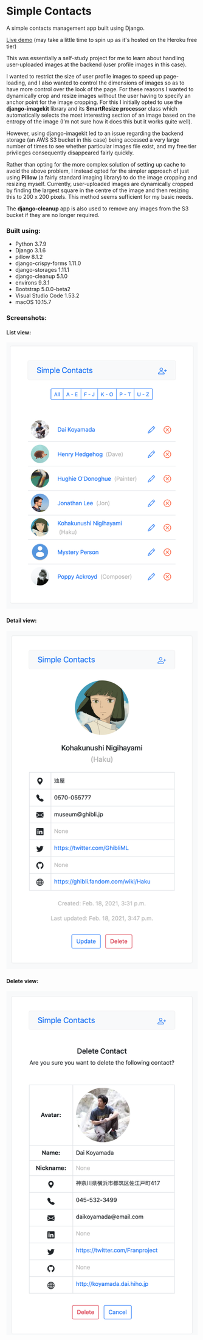 # Simple Contacts

A simple contacts management app built using Django.

[Live demo](https://jjl-simple-contacts.herokuapp.com) (may take a little time to spin up as it's hosted on the Heroku free tier)

This was essentially a self-study project for me to learn about handling user-uploaded images at the backend (user profile images in this case).

I wanted to restrict the size of user profile images to speed up page-loading, and I also wanted to control the dimensions of images so as to have more control over the look of the page.  For these reasons I wanted to dynamically crop and resize images without the user having to specify an anchor point for the image cropping.  For this I initially opted to use the **django-imagekit** library and its **SmartResize processor** class which automatically selects the most interesting section of an image based on the entropy of the image (I’m not sure how it does this but it works quite well).

However, using django-imagekit led to an issue regarding the backend storage (an AWS S3 bucket in this case) being accessed a very large number of times to see whether particular images file exist, and my free tier privileges consequently disappeared fairly quickly.

Rather than opting for the more complex solution of setting up cache to avoid the above problem, I instead opted for the simpler approach of just using **Pillow** (a fairly standard imaging library) to do the image cropping and resizing myself.  Currently, user-uploaded images are dynamically cropped by finding the largest square in the centre of the image and then resizing this to 200 x 200 pixels. This method seems sufficient for my basic needs.

The **django-cleanup** app is also used to remove any images from the S3 bucket if they are no longer required.

### Built using:

* Python 3.7.9
* Django 3.1.6
* pillow 8.1.2
* django-crispy-forms 1.11.0
* django-storages 1.11.1
* django-cleanup 5.1.0
* environs 9.3.1
* Bootstrap 5.0.0-beta2
* Visual Studio Code 1.53.2
* macOS 10.15.7

### Screenshots:

#### List view:</br>
<img src="screenshot-1.png" width="600"></br>

#### Detail view:</br>
<img src="screenshot-2.png" width="600"></br>

#### Delete view:</br>
<img src="screenshot-3.png" width="600"></br>
